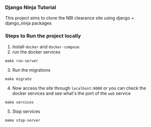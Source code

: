 ### Django Ninja Tutorial

This project aims to clone the NBI clearance site using django + django_ninja packages


### Steps to Run the project locally
1. Install `docker` and `docker-compose`
2. run the docker services
```commandline
make run-server
```
3. Run the migrations
```commandline
make migrate
```
4. Now access the site through `localhost:8000` or you can check the docker services and see what's the port of the `web` service
```commandline
make services
```
5. Stop services
```commandline
make stop-server
```